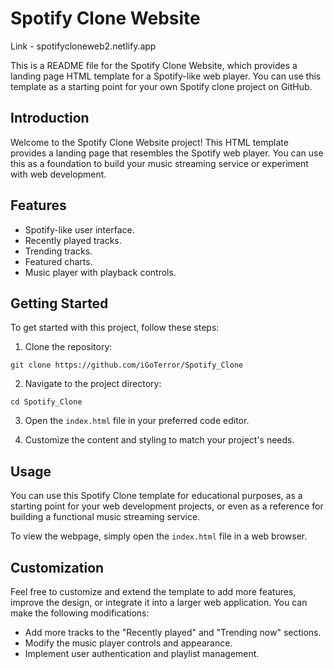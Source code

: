 

# Spotify Clone Website 

Link - spotifycloneweb2.netlify.app

This is a README file for the Spotify Clone Website, which provides a landing page HTML template for a Spotify-like web player. You can use this template as a starting point for your own Spotify clone project on GitHub.


## Introduction

Welcome to the Spotify Clone Website project! This HTML template provides a landing page that resembles the Spotify web player. You can use this as a foundation to build your music streaming service or experiment with web development.


## Features

- Spotify-like user interface.
- Recently played tracks.
- Trending tracks.
- Featured charts.
- Music player with playback controls.

## Getting Started

To get started with this project, follow these steps:

1. Clone the repository:

```shell
git clone https://github.com/iGoTerror/Spotify_Clone
```

2. Navigate to the project directory:

```shell
cd Spotify_Clone
```

3. Open the `index.html` file in your preferred code editor.

4. Customize the content and styling to match your project's needs.

## Usage

You can use this Spotify Clone template for educational purposes, as a starting point for your web development projects, or even as a reference for building a functional music streaming service.

To view the webpage, simply open the `index.html` file in a web browser.

## Customization

Feel free to customize and extend the template to add more features, improve the design, or integrate it into a larger web application. You can make the following modifications:

- Add more tracks to the "Recently played" and "Trending now" sections.
- Modify the music player controls and appearance.
- Implement user authentication and playlist management.

